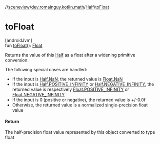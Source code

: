 //[sceneview](../../../index.md)/[dev.romainguy.kotlin.math](../index.md)/[Half](index.md)/[toFloat](to-float.md)

# toFloat

[androidJvm]\
fun [toFloat](to-float.md)(): [Float](https://kotlinlang.org/api/latest/jvm/stdlib/kotlin/-float/index.html)

Returns the value of this [Half](index.md) as a float after a widening primitive conversion.

The following special cases are handled:

- 
   If the input is [Half.NaN](-companion/-na-n.md), the returned value is [Float.NaN](https://kotlinlang.org/api/latest/jvm/stdlib/kotlin/-float/-na-n.html)
- 
   If the input is [Half.POSITIVE_INFINITY](-companion/-p-o-s-i-t-i-v-e_-i-n-f-i-n-i-t-y.md) or [Half.NEGATIVE_INFINITY](-companion/-n-e-g-a-t-i-v-e_-i-n-f-i-n-i-t-y.md), the returned value is respectively [Float.POSITIVE_INFINITY](https://kotlinlang.org/api/latest/jvm/stdlib/kotlin/-float/-p-o-s-i-t-i-v-e_-i-n-f-i-n-i-t-y.html) or [Float.NEGATIVE_INFINITY](https://kotlinlang.org/api/latest/jvm/stdlib/kotlin/-float/-n-e-g-a-t-i-v-e_-i-n-f-i-n-i-t-y.html)
- 
   If the input is 0 (positive or negative), the returned value is +/-0.0f
- 
   Otherwise, the returned value is a normalized single-precision float value

#### Return

The half-precision float value represented by this object converted to type float
